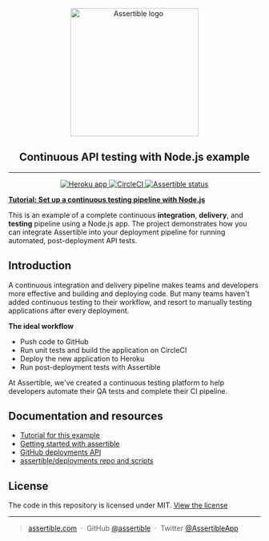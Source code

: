 <div align="center">
  <a href="https://assertible.com" target="_blank">
    <img src="https://assertible.com/images/logo/logo-horizontal-512x.png" width="256" alt="Assertible logo" title="Testing a Node.js API with Assertible"/>
  </a>
  <h2>Continuous API testing with Node.js example</h2>
  <hr/>
  <a href="https://assertible-nodejs-example.herokuapp.com/">
    <img title="Heroku app" src="https://heroku-badge.herokuapp.com/?app=assertible-nodejs-example"/>
  </a>
  <a href="https://circleci.com/gh/assertible/nodejs-example">
      <img title="CircleCI" src="https://circleci.com/gh/assertible/nodejs-example.svg?style=svg&circle-token=54502d43ebe83668441acb3636e4e3eebf2b0fd9"/>
  </a>
  <a href="https://assertible.com">
      <img title="Assertible status" src="https://assertible.com/apis/1ffc0c9d-d1e7-47c2-b4d1-62bae28791fb/status?api_token=8b55a286830323effb"/>
  </a>
  <br/>
</div>

**[Tutorial: Set up a continuous testing pipeline with Node.js](https://assertible.com/blog/set-up-continuous-testing-with-nodejs)** 

This is an example of a complete continuous **integration**,
**delivery**, and **testing** pipeline using a Node.js app.  The
project demonstrates how you can integrate Assertible into your
deployment pipeline for running automated, post-deployment API tests.

## Introduction

A continuous integration and delivery pipeline makes teams and
developers more effective and building and deploying code. But many
teams haven't added continuous testing to their workflow, and resort
to manually testing applications after every deployment.

**The ideal workflow**

- Push code to GitHub
- Run unit tests and build the application on CircleCI
- Deploy the new application to Heroku
- Run post-deployment tests with Assertible

At Assertible, we've created a continuous testing platform to help
developers automate their QA tests and complete their CI pipeline.

## Documentation and resources

- [Tutorial for this example](https://assertible.com/blog/set-up-continuous-testing-with-nodejs)
- [Getting started with assertible](https://assertible.com/docs)
- [GitHub deployments API](https://developer.github.com/v3/repos/deployments/)
- [assertible/deployments repo and scripts](https://github.com/assertible/deployments)

## License

The code in this repository is licensed under
MIT. [View the license](https://github.com/assertible/deployments/blob/master/LICENSE)

---

> [assertible.com](http://assertible.com) &nbsp;&middot;&nbsp;
> GitHub [@assertible](https://github.com/assertible) &nbsp;&middot;&nbsp;
> Twitter [@AssertibleApp](https://twitter.com/AssertibleApp)
